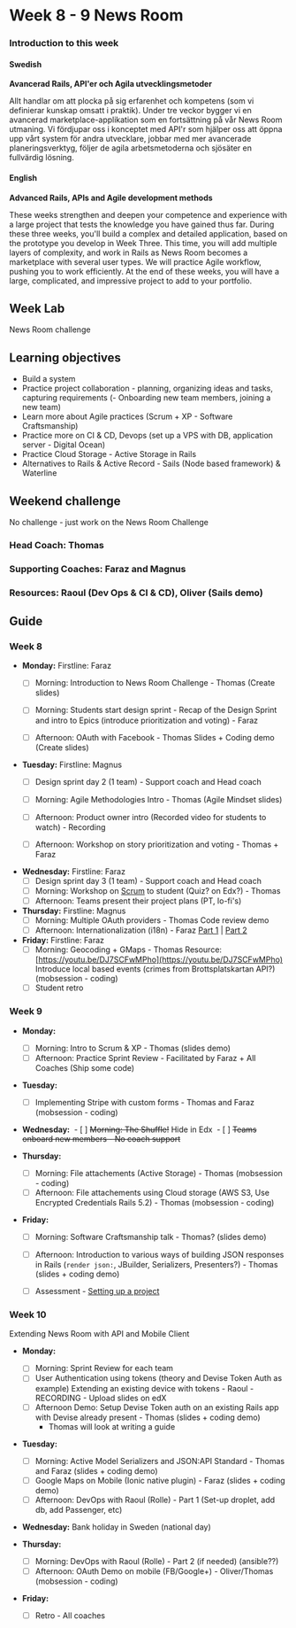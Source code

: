 # Week 8 - 9 News Room
### Introduction to this week

#### Swedish
**Avancerad Rails, API'er och Agila utvecklingsmetoder**

Allt handlar om att plocka på sig erfarenhet och kompetens (som vi definierar kunskap omsatt i praktik). Under tre veckor bygger vi en avancerad marketplace-applikation som en fortsättning på vår News Room utmaning. Vi fördjupar oss i konceptet med API'r som hjälper oss att öppna upp vårt system för andra utvecklare, jobbar med mer avancerade planeringsverktyg, följer de agila arbetsmetoderna och sjösäter en fullvärdig lösning.

#### English
**Advanced Rails, APIs and Agile development methods**

These weeks strengthen and deepen your competence and experience with a large project that tests the knowledge you have gained thus far. During these three weeks, you'll build a complex and detailed application, based on the prototype you develop in Week Three. This time, you will add multiple layers of complexity, and work in Rails as News Room becomes a marketplace with several user types. We will practice Agile workflow, pushing you to work efficiently. At the end of these weeks, you will have a large, complicated, and impressive project to add to your portfolio.
## Week Lab

News Room challenge

## Learning objectives

- Build a system
- Practice project collaboration - planning, organizing ideas and tasks, capturing requirements 
(- Onboarding new team members, joining a new team)
- Learn more about Agile practices (Scrum + XP - Software Craftsmanship)
- Practice more on CI & CD, Devops (set up a VPS with DB, application server - Digital Ocean)
- Practice Cloud Storage - Active Storage in Rails
- Alternatives to Rails & Active Record - Sails (Node based framework) & Waterline 

## Weekend challenge

No challenge - just work on the News Room Challenge

### Head Coach: Thomas
### Supporting Coaches: Faraz and Magnus
### Resources: Raoul (Dev Ops & CI & CD), Oliver (Sails demo) 



## Guide

### Week 8
- **Monday:**
Firstline: Faraz
  - [ ] Morning: Introduction to News Room Challenge - Thomas (Create slides)
  - [ ] Morning: Students start design sprint - Recap of the Design Sprint and intro to Epics (introduce prioritization and voting) - Faraz 
  - [ ] Afternoon: OAuth with Facebook - Thomas Slides + Coding demo (Create slides)

  
- **Tuesday:**
Firstline: Magnus
  - [ ] Design sprint day 2 (1 team) - Support coach and Head coach
  - [ ] Morning: Agile Methodologies Intro - Thomas (Agile Mindset slides) 
  - [ ] Afternoon: Product owner intro (Recorded video for students to watch) - Recording
  - [ ] Afternoon: Workshop on story prioritization and voting - Thomas + Faraz

  
- **Wednesday:**
Firstline: Faraz
  - [ ] Design sprint day 3 (1 team) - Support coach and Head coach
  - [ ] Morning: Workshop on [Scrum](http://www.scrumguides.org/) to student (Quiz? on Edx?) - Thomas
  - [ ] Afternoon: Teams present their project plans (PT, lo-fi's)
  
- **Thursday:**
Firstline: Magnus
  - [ ] Morning: Multiple OAuth providers - Thomas  Code review demo
  - [ ] Afternoon: Internationalization (i18n) - Faraz [Part 1](https://youtu.be/eBwjN5drg-Q) | [Part 2](https://youtu.be/0Nen6z0cIbo)

- **Friday:**
Firstline: Faraz
  - [ ] Morning: Geocoding + GMaps - Thomas Resource: [https://youtu.be/DJ7SCFwMPho](https://youtu.be/DJ7SCFwMPho)
    Introduce local based events (crimes from Brottsplatskartan API?) (mobsession - coding)
  - [ ] Student retro

### Week 9
- **Monday:**
  - [ ] Morning: Intro to Scrum & XP - Thomas (slides demo)
  - [ ] Afternoon: Practice Sprint Review - Facilitated by Faraz + All Coaches (Ship some code)

- **Tuesday:**
  - [ ] Implementing Stripe with custom forms - Thomas and Faraz (mobsession - coding)

- **Wednesday:**
  - [ ] ~~Morning: The Shuffle!~~ Hide in Edx
  - [ ] ~~Teams onboard new members - No coach support~~

- **Thursday:**
  - [ ] Morning: File attachements (Active Storage) - Thomas (mobsession - coding)
  - [ ] Afternoon: File attachements using Cloud storage (AWS S3, Use Encrypted Credentials Rails 5.2) - Thomas (mobsession - coding)

- **Friday:**
  - [ ] Morning: Software Craftsmanship talk - Thomas? (slides demo)
  - [ ] Afternoon: Introduction to various ways of building JSON responses in Rails (`render json:`, JBuilder, Serializers, Presenters?) - Thomas (slides + coding demo)
  - [ ] Assessment - [Setting up a project](../miscellaneous/assessments/assessment_6.md)
 

### Week 10
Extending News Room with API and Mobile Client
- **Monday:**
  - [ ] Morning: Sprint Review for each team
  - [ ] User Authentication using tokens (theory and Devise Token Auth as example) Extending an existing device with tokens - Raoul - RECORDING - Upload slides on edX
  - [ ] Afternoon Demo: Setup Devise Token auth on an existing Rails app with Devise already present - Thomas (slides + coding demo)
    * Thomas will look at writing a guide

- **Tuesday:**
  - [ ] Morning: Active Model Serializers and JSON:API Standard - Thomas and Faraz (slides + coding demo)
  - [ ] Google Maps on Mobile (Ionic native plugin) - Faraz (slides + coding demo)
  - [ ] Afternoon: DevOps with Raoul (Rolle) - Part 1 (Set-up droplet, add db, add Passenger, etc)
  
- **Wednesday:**
  Bank holiday in Sweden (national day)
  
  
- **Thursday:**
  - [ ] Morning: DevOps with Raoul (Rolle) - Part 2 (if needed) (ansible??)
  - [ ] Afternoon: OAuth Demo on mobile (FB/Google+) - Oliver/Thomas (mobsession - coding)

- **Friday:**
  - [ ] Retro - All coaches

